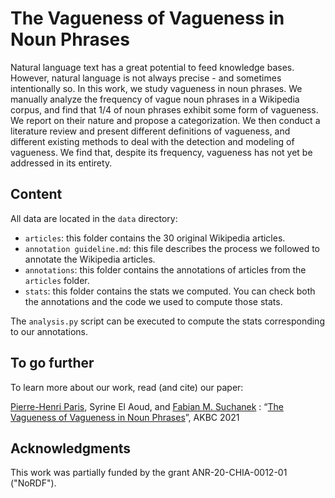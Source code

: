 # The Vagueness of Vagueness in Noun Phrases

Natural language text has a great potential to feed knowledge bases. However, natural language is not always precise - and sometimes intentionally so. In this work, we study vagueness in noun phrases. We manually analyze the frequency of vague noun phrases in a Wikipedia corpus, and find that 1/4 of noun phrases exhibit some form of vagueness. We report on their nature and propose a categorization. We then conduct a literature review and present different definitions of vagueness, and different existing methods to deal with the detection and modeling of vagueness. We find that, despite its frequency, vagueness has not yet be addressed in its entirety.

## Content

All data are located in the `data` directory:

- `articles`: this folder contains the 30 original Wikipedia articles.
- `annotation guideline.md`: this file describes the process we followed to annotate the Wikipedia articles.
- `annotations`: this folder contains the annotations of articles from the `articles` folder.
- `stats`: this folder contains the stats we computed. You can check both the annotations and the code we used to compute those stats.

The `analysis.py` script can be executed to compute the stats corresponding to our annotations.

## To go further

To learn more about our work, read (and cite) our paper:

[Pierre-Henri Paris](https://phparis.net), Syrine El Aoud, and [Fabian M. Suchanek](https://suchanek.name) : “[The Vagueness of Vagueness in Noun Phrases](https://suchanek.name/work/publications/akbc-2021-vagueness.pdf)”, AKBC 2021

## Acknowledgments

This work was partially funded by the grant ANR-20-CHIA-0012-01 ("NoRDF").
